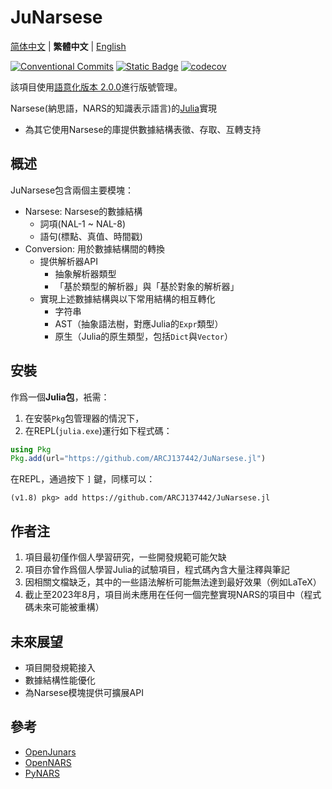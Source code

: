 # JuNarsese

[简体中文](https://github.com/ARCJ137442/JuNarsese.jl/blob/main/README.md) | **繁體中文** | [English](https://github.com/ARCJ137442/JuNarsese.jl/blob/main/README-en.md)

[![Conventional Commits](https://img.shields.io/badge/Conventional%20Commits-1.0.0-%23FE5196?logo=conventionalcommits&logoColor=white)](https://conventionalcommits.org)
[![Static Badge](https://img.shields.io/badge/julia-package?logo=julia&label=1.8%2B)](https://julialang.org/)
[![codecov](https://codecov.io/gh/ARCJ137442/JuNarsese.jl/graph/badge.svg?token=PCQHEU15L0)](https://codecov.io/gh/ARCJ137442/JuNarsese.jl)

該項目使用[語意化版本 2.0.0](https://semver.org/)進行版號管理。

Narsese(納思語，NARS的知識表示語言)的[Julia](https://github.com/JuliaLang/julia)實現

- 為其它使用Narsese的庫提供數據結構表徵、存取、互轉支持

## 概述

JuNarsese包含兩個主要模塊：

- Narsese: Narsese的數據結構
  - 詞項(NAL-1 ~ NAL-8)
  - 語句(標點、真值、時間戳)
- Conversion: 用於數據結構間的轉換
  - 提供解析器API
    - 抽象解析器類型
    - 「基於類型的解析器」與「基於對象的解析器」
  - 實現上述數據結構與以下常用結構的相互轉化
    - 字符串
    - AST（抽象語法樹，對應Julia的`Expr`類型）
    - 原生（Julia的原生類型，包括`Dict`與`Vector`）

## 安裝

作爲一個**Julia包**，衹需：

1. 在安裝`Pkg`包管理器的情況下，
2. 在REPL(`julia.exe`)運行如下程式碼：

```julia
using Pkg
Pkg.add(url="https://github.com/ARCJ137442/JuNarsese.jl")
```

在REPL，通過按下 `]` 鍵，同樣可以：

```REPL
(v1.8) pkg> add https://github.com/ARCJ137442/JuNarsese.jl
```

## 作者注

1. 項目最初僅作個人學習研究，一些開發規範可能欠缺
2. 項目亦曾作爲個人學習Julia的試驗項目，程式碼內含大量注釋與筆記
3. 因相關文檔缺乏，其中的一些語法解析可能無法達到最好效果（例如LaTeX）
4. 截止至2023年8月，項目尚未應用在任何一個完整實現NARS的項目中（程式碼未來可能被重構）

## 未來展望

- 項目開發規範接入
- 數據結構性能優化
- 為Narsese模塊提供可擴展API

## 參考

- [OpenJunars](https://github.com/AIxer/OpenJunars)
- [OpenNARS](https://github.com/opennars/opennars)
- [PyNARS](https://github.com/bowen-xu/PyNARS)
